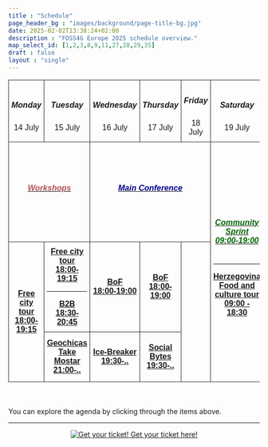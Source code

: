 ```yaml
---
title : "Schedule"
page_header_bg : "images/background/page-title-bg.jpg"
date: 2025-02-02T13:38:24+02:00
description : "FOSS4G Europe 2025 schedule overview."
map_select_id: [1,2,3,8,9,11,27,28,29,35]
draft : false
layout : "single"
---
```


<style type="text/css">
  .container{ max-width: 72% !important;}
    .tg  {border-collapse:collapse;border-spacing:0; width:100%;font-family: "Montserrat", sans-serif;font-variant-ligatures: none;}
    .tg td{border-color: rgb(44, 43, 43);border-style:solid;border-width:1px;
      overflow:hidden;padding:10px 5px;word-break:normal; width: 12%;}
    .tg th{border-color:rgb(44, 43, 43);border-style:solid;border-width:1px;
     overflow:hidden;padding:10px 5px;word-break:normal;}
    .tg .tg-head{text-align:center;vertical-align:middle; background-color: transparent;}
    .tg .tg-body{text-align:center;vertical-align:middle; height: 100px;}
    h6{color:goldenrod}
    </style>
<section>
<div>
    <table class="tg">
    <thead>
      <tr>
        <td class="tg-head"><h5>Monday</h5>14 July</td>
        <td class="tg-head"><h5>Tuesday</h5> 15 July</td>
        <td class="tg-head"><h5>Wednesday</h5> 16 July</td>
        <td class="tg-head"><h5>Thursday </h5>17 July</td>
        <td class="tg-head"><h5>Friday </h5>18 July</td>
        <td class="tg-head"><h5>Saturday </h5>19 July</td>
        <td class="tg-head"><h5>Sunday </h5>20 July</td>
      </tr>
    </thead>
    <tbody>
      <tr style="height:200px;">
        <td class="tg-body" colspan="2"><a href="./workshops/"><h6 style="color: rgb(177, 81, 81);"><b>Workshops</b></h6></a></td>
        <td class="tg-body" colspan="3"><a href="./talks/"><h6 style="color: darkblue;"><b>Main Conference</b></h6></td>
        <td class="tg-body" rowspan="3"><a href="./community-sprint/"><h6 style="color: darkgreen;"><b>Community Sprint<br>09:00-19:00</b></h6></a><hr><a href="./excursion"><b>Herzegovina Food and culture tour 09:00 - 18:30</b></a></td>
        <td class="tg-body" rowspan="3"><a href="./community-sprint/"><h6 style="color: darkgreen;"><b>Community Sprint<br>09:00-19:00</b></h6></a></td>
      </tr>
      <tr>
        <td class="tg-body" rowspan="2"><a href="./city-tour/"><b>Free city tour<br>18:00-19:15</b></a></td>
        <td class="tg-body"><a href="./city-tour/"><b>Free city tour<br>18:00-19:15</b></a><hr><a href="./b2b/"><b>B2B<br>18:30-20:45</b></a></td>
        <td class="tg-body"><a href="./bof/"><b>BoF<br>18:00-19:00</b></a></td>
        <td class="tg-body"><a href="./bof/"><b>BoF<br>18:00-19:00</b></a></td>
        <td class="tg-body" rowspan="2"></td>
      </tr>
      <tr>
        <td class="tg-body" rowspan="1"><a href="./geochicas-take-mostar/"><b>Geochicas Take Mostar<br>21:00-..</b></a></td>
        <td class="tg-body" rowspan="1"><a href="#"><b>Ice-Breaker<br>19:30-..</b></a></td>
        <td class="tg-body" rowspan="1"><a href="./social-bytes/"><b>Social Bytes<br>19:30-..</b></a></td>
        </td>
      </tr>
    </tbody>
    </table>
    <br><br>
    <div>You can explore the agenda by clicking through the items above.</div>
</div>
</section>

<hr>
<center>
    <a href="https://pretix.eu/foss4ge2025/mostar/"
        class="btn btn-primary btn-lg"
        target="blank" rel="noopener noreferrer"
        style="padding:32px;margin-top:30px;margin-bottom:30px">
        <img src="https://2025.europe.foss4g.org/images/icon/ticket.png" alt="Get your ticket!">
    <span>Get your ticket here!</span></a>
</center>
